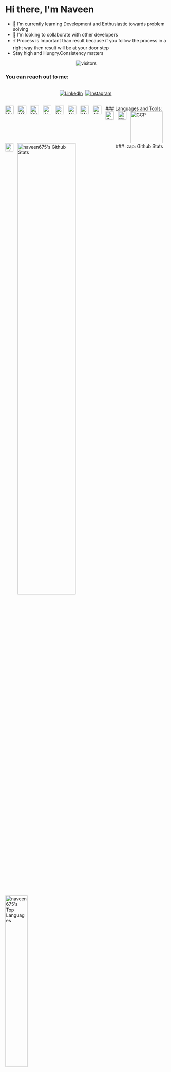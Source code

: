 # Hi there, I'm Naveen

- 🌱 I’m currently learning Development and Enthusiastic towards problem solving
- 👯 I’m looking to collaborate with other developers
- ⚡ Process is Important than result because if you follow the process in a right way then result will be at your door step
- Stay high and Hungry.Consistency matters

<p align="center">
    <img align="center" alt="visitors" src="https://gpvc.arturio.dev/naveen675" />
</p>

### You can reach out to me:
<p align="center">
<br>
<a href="https://www.linkedin.com/in/naveensai-675/" target="_blank"><img src="https://img.shields.io/badge/linkedin-%230077B5.svg?&style=for-the-badge&logo=linkedin&logoColor=white" alt="LinkedIn" /></a>&nbsp;
<a href="https://instagram.com/naveen_nidamanuri" target="_blank"><img src="https://img.shields.io/badge/instagram-%23E4405F.svg?&style=for-the-badge&logo=instagram&logoColor=white" alt="Instagram" /></a>&nbsp;
</p>

<br>
### Languages and Tools:

<img align="left" alt="Visual Studio Code" width="26px" src="https://cdn.jsdelivr.net/gh/devicons/devicon/icons/vscode/vscode-original.svg" style="padding-right:10px;" />
<img align="left" alt="HTML5" width="26px" src="https://cdn.jsdelivr.net/gh/devicons/devicon/icons/html5/html5-original.svg" style="padding-right:10px;" />
<img align="left" alt="CSS3" width="26px" src="https://cdn.jsdelivr.net/gh/devicons/devicon/icons/css3/css3-original.svg" style="padding-right:10px;" />
<img align="left" alt="JavaScript" width="26px" src="https://cdn.jsdelivr.net/gh/devicons/devicon/icons/javascript/javascript-original.svg" style="padding-right:10px;" />
<img align="left" alt="React" width="26px" src="https://cdn.jsdelivr.net/gh/devicons/devicon/icons/react/react-original.svg" style="padding-right:10px;" />
<img align="left" alt="Node.js" width="26px" src="https://cdn.jsdelivr.net/gh/devicons/devicon/icons/nodejs/nodejs-original.svg" style="padding-right:10px;" />
<img align="left" alt="MongoDB" width="26px" src="https://cdn.jsdelivr.net/gh/devicons/devicon/icons/mongodb/mongodb-original.svg" style="padding-right:10px;" />
<img align="left" alt="MySQL" width="26px" src="https://cdn.jsdelivr.net/gh/devicons/devicon/icons/mysql/mysql-original.svg" style="padding-right:10px;" />
<img align="left" alt="Git" width="26px" src="https://cdn.jsdelivr.net/gh/devicons/devicon/icons/git/git-original.svg" style="padding-right:10px;" />
<img align="left" alt="GitHub" width="26px" src="https://user-images.githubusercontent.com/3369400/139447912-e0f43f33-6d9f-45f8-be46-2df5bbc91289.png" style="padding-right:10px;" />
<img align="left" alt="GCP" width="100px" src="https://www.gstatic.com/devrel-devsite/prod/v96fe7c72c7b00a90a6621d124258058ede00fa09bdb0b7e43bfa676d03923593/cloud/images/cloud-logo.svg" style="padding-right:10px;" />
<img align="left" alt="Jira" width="25px" src="https://encrypted-tbn0.gstatic.com/images?q=tbn:ANd9GcTw08jO1GdNZjfEbs5m54SsjEoysCmfPrzBfA&usqp=CAU" style="padding-right:10px;" />

<br />
<br />
### :zap: Github Stats

  <img align="left" src="https://github-readme-stats.vercel.app/api?username=naveen675&count_private=true&show_icons=true&title_color=fff&icon_color=79ff97&text_color=efefef&bg_color=24292e&cache_seconds=1800" alt="naveen675's Github Stats" width="60%">
  
<img src="https://github-readme-stats.vercel.app/api/top-langs/?username=naveen675&show_icons=true&hide_border=true&theme=radical" width="37%" alt="naveen675's Top Languages">

<div align="center">
  <img src="https://github-readme-streak-stats.herokuapp.com/?user=naveen675&theme=dark" alt="naveen675's Github Streaks" width="70%">
</div>

<br>

